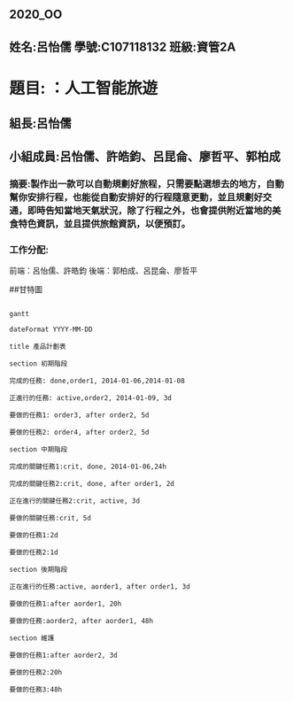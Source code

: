## 2020_OO

## 姓名:呂怡儒  學號:C107118132 班級:資管2A

# 題目: ：人工智能旅遊        

## 組長:呂怡儒

## 小組成員:呂怡儒、許皓鈞、呂昆侖、廖哲平、郭柏成

### 摘要:製作出一款可以自動規劃好旅程，只需要點選想去的地方，自動幫你安排行程，也能從自動安排好的行程隨意更動，並且規劃好交通，即時告知當地天氣狀況，除了行程之外，也會提供附近當地的美食特色資訊，並且提供旅館資訊，以便預訂。

### 工作分配: 
前端：呂怡儒、許皓鈞 
後端：郭柏成、呂昆侖、廖哲平

##甘特圖
```

gantt

dateFormat YYYY-MM-DD

title 產品計劃表

section 初期階段

完成的任務: done,order1, 2014-01-06,2014-01-08

正進行的任務: active,order2, 2014-01-09, 3d

要做的任務1: order3, after order2, 5d

要做的任務2: order4, after order2, 5d

section 中期階段

完成的關鍵任務1:crit, done, 2014-01-06,24h

完成的關鍵任務2:crit, done, after order1, 2d

正在進行的關鍵任務2:crit, active, 3d

要做的關鍵任務:crit, 5d

要做的任務1:2d

要做的任務2:1d

section 後期階段

正在進行的任務:active, aorder1, after order1, 3d

要做的任務1:after aorder1, 20h

要做的任務:aorder2, after aorder1, 48h

section 維護

要做的任務1:after aorder2, 3d

要做的任務2:20h

要做的任務3:48h

```




